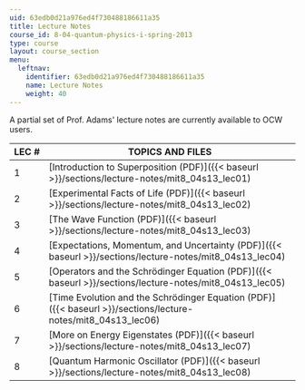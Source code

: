 ```yaml
---
uid: 63edb0d21a976ed4f730488186611a35
title: Lecture Notes
course_id: 8-04-quantum-physics-i-spring-2013
type: course
layout: course_section
menu:
  leftnav:
    identifier: 63edb0d21a976ed4f730488186611a35
    name: Lecture Notes
    weight: 40
---
```


A partial set of Prof. Adams' lecture notes are currently available to OCW users.

| LEC # | TOPICS AND FILES |
| --- | --- |
| 1 | [Introduction to Superposition (PDF)]({{< baseurl >}}/sections/lecture-notes/mit8_04s13_lec01) |
| 2 | [Experimental Facts of Life (PDF)]({{< baseurl >}}/sections/lecture-notes/mit8_04s13_lec02) |
| 3 | [The Wave Function (PDF)]({{< baseurl >}}/sections/lecture-notes/mit8_04s13_lec03) |
| 4 | [Expectations, Momentum, and Uncertainty (PDF)]({{< baseurl >}}/sections/lecture-notes/mit8_04s13_lec04) |
| 5 | [Operators and the Schrödinger Equation (PDF)]({{< baseurl >}}/sections/lecture-notes/mit8_04s13_lec05) |
| 6 | [Time Evolution and the Schrödinger Equation (PDF)]({{< baseurl >}}/sections/lecture-notes/mit8_04s13_lec06) |
| 7 | [More on Energy Eigenstates (PDF)]({{< baseurl >}}/sections/lecture-notes/mit8_04s13_lec07) |
| 8 | [Quantum Harmonic Oscillator (PDF)]({{< baseurl >}}/sections/lecture-notes/mit8_04s13_lec08)
